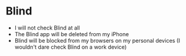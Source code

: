 # Blind

- I will not check Blind at all
- The Blind app will be deleted from my iPhone
- Blind will be blocked from my browsers on my personal devices (I wouldn't dare check Blind on a work device)
